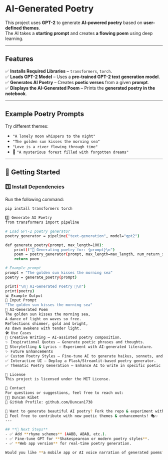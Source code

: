 # AI-Generated Poetry  

This project uses **GPT-2** to generate **AI-powered poetry** based on **user-defined themes**.  
The AI takes a **starting prompt** and creates **a flowing poem** using deep learning.

---

##  Features
✅ **Installs Required Libraries** – `transformers`, `torch`.  
✅ **Loads GPT-2 Model** – Uses a **pre-trained GPT-2 text generation model**.  
✅ **Generates AI Poetry** – Creates **poetic verses** from a given **prompt**.  
✅ **Displays the AI-Generated Poem** – Prints the **generated poetry in the notebook**.  

---

##  Example Poetry Prompts
Try different themes:
-  `"A lonely moon whispers to the night"`
-  `"The golden sun kisses the morning sea"`
-  `"Love is a river flowing through time"`
- 🌲 `"A mysterious forest filled with forgotten dreams"`

---

## 🚀 Getting Started

### **1️⃣ Install Dependencies**
Run the following command:
```bash
pip install transformers torch

2️⃣ Generate AI Poetry
from transformers import pipeline

# Load GPT-2 poetry generator
poetry_generator = pipeline("text-generation", model="gpt2")

def generate_poetry(prompt, max_length=100):
    print(f"🌿 Generating poetry for: {prompt}\n")
    poem = poetry_generator(prompt, max_length=max_length, num_return_sequences=1)[0]['generated_text']
    return poem

# Example prompt
prompt = "The golden sun kisses the morning sea"
poetry = generate_poetry(prompt)

print("\n🌟 AI-Generated Poetry 🌟\n")
print(poetry)
📊 Example Output
🔹 Input Prompt
"The golden sun kisses the morning sea"
🔹 AI-Generated Poem
The golden sun kisses the morning sea,  
A dance of light on waves so free.  
Reflections shimmer, gold and bright,  
As dawn awakens with tender light.  
🛠️ Use Cases
📖 Creative Writing – AI-assisted poetry composition.
✨ Inspirational Quotes – Generate poetic phrases and thoughts.
🎵 Storytelling & Lyrics – Experiment with AI-generated literature.
✨ Future Enhancements
✅ Custom Poetry Styles – Fine-tune AI to generate haikus, sonnets, and free verse.
✅ Interactive UI – Deploy a Flask/Streamlit-based poetry generator.
✅ Thematic Poetry Generation – Enhance AI to write in specific poetic tones.

📜 License
This project is licensed under the MIT License.

📧 Contact
For questions or suggestions, feel free to reach out:
👨‍💻 Duncan Kibet
📌 GitHub Profile: github.com/Duncan1738

📜 Want to generate beautiful AI poetry? Fork the repo & experiment with new prompts! 🚀🔥
📢 Feel free to contribute with new poetic themes & enhancements! 🎭✨
---

## **🚀 Next Steps**
- ✅ Add **rhyme schemes** (AABB, ABAB, etc.).  
- ✅ Fine-tune GPT for **Shakespearean or modern poetry styles**.  
- ✅ **Web app version** for real-time poetry generation.  

Would you like **a mobile app or AI voice narration of generated poems?** 🚀📜
